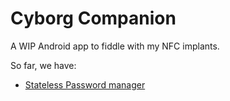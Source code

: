 # Cyborg Companion
A WIP Android app to fiddle with my NFC implants.

So far, we have:
* [Stateless Password manager](stateless_password_manager.md)

